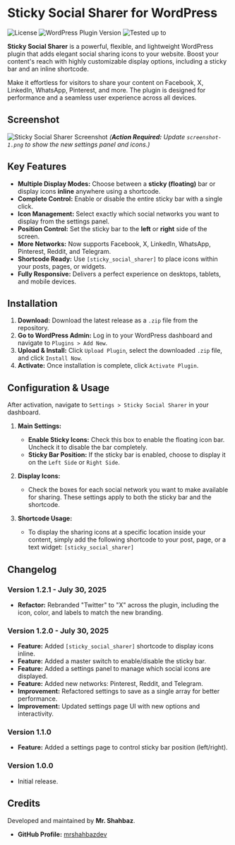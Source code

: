 # Sticky Social Sharer for WordPress

![License](https://img.shields.io/badge/license-GPL--2.0%20or%20later-blue.svg)
![WordPress Plugin Version](https://img.shields.io/badge/version-1.2.1-brightgreen.svg)
![Tested up to](https://img.shields.io/badge/WordPress-6.8-blue.svg)

**Sticky Social Sharer** is a powerful, flexible, and lightweight WordPress plugin that adds elegant social sharing icons to your website. Boost your content's reach with highly customizable display options, including a sticky bar and an inline shortcode.

Make it effortless for visitors to share your content on Facebook, X, LinkedIn, WhatsApp, Pinterest, and more. The plugin is designed for performance and a seamless user experience across all devices.

## Screenshot

![Sticky Social Sharer Screenshot](screenshot-1.png "Desktop and Mobile View of the Plugin")
*(**Action Required:** Update `screenshot-1.png` to show the new settings panel and icons.)*

## Key Features

* **Multiple Display Modes:** Choose between a **sticky (floating)** bar or display icons **inline** anywhere using a shortcode.
* **Complete Control:** Enable or disable the entire sticky bar with a single click.
* **Icon Management:** Select exactly which social networks you want to display from the settings panel.
* **Position Control:** Set the sticky bar to the **left** or **right** side of the screen.
* **More Networks:** Now supports Facebook, X, LinkedIn, WhatsApp, Pinterest, Reddit, and Telegram.
* **Shortcode Ready:** Use `[sticky_social_sharer]` to place icons within your posts, pages, or widgets.
* **Fully Responsive:** Delivers a perfect experience on desktops, tablets, and mobile devices.

## Installation

1.  **Download:** Download the latest release as a `.zip` file from the repository.
2.  **Go to WordPress Admin:** Log in to your WordPress dashboard and navigate to `Plugins > Add New`.
3.  **Upload & Install:** Click `Upload Plugin`, select the downloaded `.zip` file, and click `Install Now`.
4.  **Activate:** Once installation is complete, click `Activate Plugin`.

## Configuration & Usage

After activation, navigate to `Settings > Sticky Social Sharer` in your dashboard.

1.  **Main Settings:**
    * **Enable Sticky Icons:** Check this box to enable the floating icon bar. Uncheck it to disable the bar completely.
    * **Sticky Bar Position:** If the sticky bar is enabled, choose to display it on the `Left Side` or `Right Side`.

2.  **Display Icons:**
    * Check the boxes for each social network you want to make available for sharing. These settings apply to both the sticky bar and the shortcode.

3.  **Shortcode Usage:**
    * To display the sharing icons at a specific location inside your content, simply add the following shortcode to your post, page, or a text widget: `[sticky_social_sharer]`

## Changelog

### Version 1.2.1 - July 30, 2025
* **Refactor:** Rebranded "Twitter" to "X" across the plugin, including the icon, color, and labels to match the new branding.

### Version 1.2.0 - July 30, 2025
* **Feature:** Added `[sticky_social_sharer]` shortcode to display icons inline.
* **Feature:** Added a master switch to enable/disable the sticky bar.
* **Feature:** Added a settings panel to manage which social icons are displayed.
* **Feature:** Added new networks: Pinterest, Reddit, and Telegram.
* **Improvement:** Refactored settings to save as a single array for better performance.
* **Improvement:** Updated settings page UI with new options and interactivity.

### Version 1.1.0
* **Feature:** Added a settings page to control sticky bar position (left/right).

### Version 1.0.0
* Initial release.

## Credits

Developed and maintained by **Mr. Shahbaz**.
* **GitHub Profile:** [mrshahbazdev](https://github.com/mrshahbazdev)